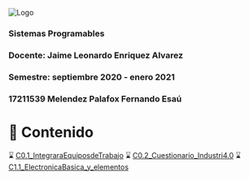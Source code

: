 ![Logo](https://tectijuana.edu.mx/wp-content/uploads/2014/11/Heading-Ing-sistemas-2048x672.png)
### Sistemas Programables
### Docente: Jaime Leonardo Enriquez Alvarez
### Semestre: septiembre 2020 - enero 2021

### 17211539 Melendez Palafox Fernando Esaú

# :page_with_curl: Contenido
:hourglass: [C0.1_IntegraraEquiposdeTrabajo](/blog/C0.1_FernandoMelendez_DreamTeam.md)
:hourglass: [C0.2_Cuestionario_Industri4.0](/blog/C0.2_FernandoMelendez_DreamTeam.md)
:hourglass: [C1.1_ElectronicaBasica_y_elementos](/blog/C1.1_FernandoMelendez_DreamTeam.md)
